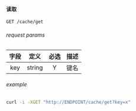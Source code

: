
#### 读取

```
GET /cache/get
```

###### request params

字段|定义|必选|描述
:--:|:--:|:--:|:--
key|string|Y|键名

###### example

```bash
curl -i -XGET "http://ENDPOINT/cache/get?key=x"
```
